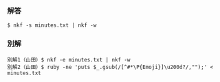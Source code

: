 ### 解答
```
$ nkf -s minutes.txt | nkf -w
```
### 別解
```
別解1（山田）$ nkf -e minutes.txt | nkf -w
別解2（山田）$ ruby -ne 'puts $_.gsub(/[^#*\P{Emoji}]\u200d?/,"");' < minutes.txt
```
